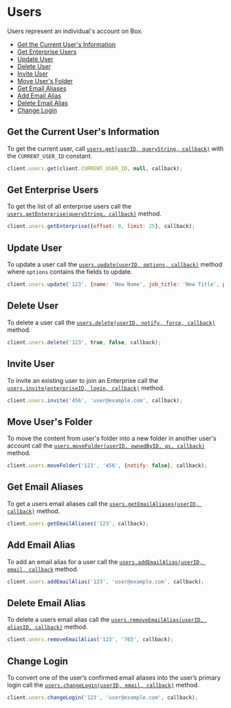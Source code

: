 Users
=====

Users represent an individual's account on Box.

* [Get the Current User's Information](#get-the-current-users-information)
* [Get Enterprise Users](#get-enterprise-users)
* [Update User](#update-user)
* [Delete User](#delete-user)
* [Invite User](#invite-user)
* [Move User's Folder](#move-users-folder)
* [Get Email Aliases](#get-email-aliases)
* [Add Email Alias](#add-email-alias)
* [Delete Email Alias](#delete-email-alias)
* [Change Login](#change-login)

Get the Current User's Information
----------------------------------

To get the current user, call [`users.get(userID, queryString, callback)`](http://opensource.box.com/box-node-sdk/Users.html#get) with the `CURRENT_USER_ID` constant.

```js
client.users.get(client.CURRENT_USER_ID, null, callback);
```


Get Enterprise Users
------------------------

To get the list of all enterprise users call the [`users.getEnterprise(queryString, callback)`](http://opensource.box.com/box-node-sdk/Users.html#getEnterprise)
method.

```js
client.users.getEnterprise({offset: 0, limit: 25}, callback);
```

Update User
-----------

To update a user call the [`users.update(userID, options, callback)`](http://opensource.box.com/box-node-sdk/Users.html#update) method where `options` contains the fields to update.

```js
client.users.update('123', {name: 'New Name', job_title: 'New Title', phone: '555-1111'}, callback);
```


Delete User
-----------

To delete a user call the [`users.delete(userID, notify, force, callback)`](http://opensource.box.com/box-node-sdk/Users.html#delete) method.
```js
client.users.delete('123', true, false, callback);
```


Invite User
-----------

To invite an existing user to join an Enterprise call the [`users.invite(enterpriseID, login, callback)`](http://opensource.box.com/box-node-sdk/Users.html#invite) method.
```js
client.users.invite('456', 'user@example.com', callback);
```


Move User's Folder
------------------
To move the content from user's folder into a new folder in another user's account call the [`users.moveFolder(userID, ownedByID, qs, callback)`](http://opensource.box.com/box-node-sdk/Users.html#moveFolder) method.

```js
client.users.moveFolder('123', '456', {notify: false}, callback);
```


Get Email Aliases
-----------------

To get a users email aliases call the [`users.getEmailAliases(userID, callback)`](http://opensource.box.com/box-node-sdk/Users.html#getEmailAliases) method.

```js
client.users.getEmailAliases('123', callback);
```


Add Email Alias
---------------

To add an email alias for a user call the [`users.addEmailAlias(userID, email, callback`](http://opensource.box.com/box-node-sdk/Users.html#addEmailAlias) method.

```js
client.users.addEmailAlias('123', 'user@example.com', callback);
```


Delete Email Alias
------------------

To delete a users email alias call the [`users.removeEmailAlias(userID, aliasID, callback)`](http://opensource.box.com/box-node-sdk/Users.html#removeEmailAlias) method.

```js
client.users.removeEmailAlias('123', '765', callback);
```


Change Login
------------

To convert one of the user’s confirmed email aliases into the user’s primary login call the [`users.changeLogin(userID, email, callback)`](http://opensource.box.com/box-node-sdk/Users.html#changeLogin) method.

```js
client.users.changeLogin('123', 'user@example.com', callback);
```
